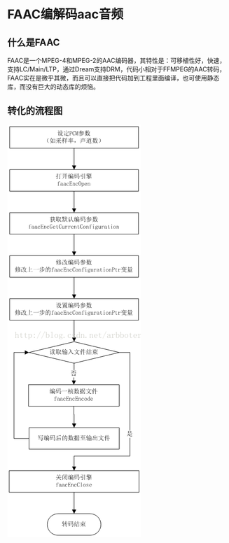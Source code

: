 # FAAC编解码aac音频

## 什么是FAAC

 FAAC是一个MPEG-4和MPEG-2的AAC编码器，其特性是：可移植性好，快速，支持LC/Main/LTP，通过Dream支持DRM，代码小相对于FFMPEG的AAC转码，FAAC实在是微乎其微，而且可以直接把代码加到工程里面编译，也可使用静态库，而没有巨大的动态库的烦恼。 

## 转化的流程图

![img](photo/20150131103620360-1623984280921.png)